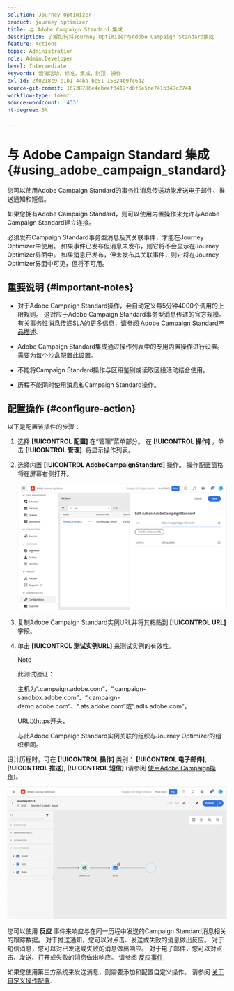 ```yaml
---
solution: Journey Optimizer
product: journey optimizer
title: 与 Adobe Campaign Standard 集成
description: 了解如何将Journey Optimizer与Adobe Campaign Standard集成
feature: Actions
topic: Administration
role: Admin,Developer
level: Intermediate
keywords: 营销活动，标准，集成，封顶，操作
exl-id: 2f0218c9-e1b1-44ba-be51-15824b9fc6d2
source-git-commit: 16738786e4ebeef3417fd0f6e5be741b348c2744
workflow-type: tm+mt
source-wordcount: '433'
ht-degree: 5%

---
```


# 与 Adobe Campaign Standard 集成 {#using_adobe_campaign_standard}

您可以使用Adobe Campaign Standard的事务性消息传送功能发送电子邮件、推送通知和短信。

如果您拥有Adobe Campaign Standard，则可以使用内置操作来允许与Adobe Campaign Standard建立连接。

必须发布Campaign Standard事务型消息及其关联事件，才能在Journey Optimizer中使用。 如果事件已发布但消息未发布，则它将不会显示在Journey Optimizer界面中。 如果消息已发布，但未发布其关联事件，则它将在Journey Optimizer界面中可见，但将不可用。

## 重要说明 {#important-notes}

* 对于Adobe Campaign Standard操作，会自动定义每5分钟4000个调用的上限规则。 这对应于Adobe Campaign Standard事务型消息传递的官方规模。 有关事务性消息传递SLA的更多信息，请参阅 [Adobe Campaign Standard产品描述](https://helpx.adobe.com/legal/product-descriptions/campaign-standard.html).

* Adobe Campaign Standard集成通过操作列表中的专用内置操作进行设置。 需要为每个沙盒配置此设置。

* 不能将Campaign Standard操作与区段鉴别或读取区段活动结合使用。

* 历程不能同时使用消息和Campaign Standard操作。

## 配置操作 {#configure-action}

以下是配置该插件的步骤：

1. 选择 **[!UICONTROL 配置]** 在“管理”菜单部分。 在  **[!UICONTROL 操作]** ，单击 **[!UICONTROL 管理]**. 将显示操作列表。

1. 选择内置 **[!UICONTROL AdobeCampaignStandard]** 操作。 操作配置窗格将在屏幕右侧打开。

   ![](assets/actioncampaign.png)

1. 复制Adobe Campaign Standard实例URL并将其粘贴到 **[!UICONTROL URL]** 字段。

1. 单击 **[!UICONTROL 测试实例URL]** 来测试实例的有效性。

   >[!NOTE]
   >
   >此测试验证：
   >
   >主机为“.campaign.adobe.com”、“.campaign-sandbox.adobe.com”、“.campaign-demo.adobe.com”、“.ats.adobe.com”或“.adls.adobe.com”。
   >
   >URL以https开头，
   >
   >与此Adobe Campaign Standard实例关联的组织与Journey Optimizer的组织相同。

设计历程时，可在 **[!UICONTROL 操作]** 类别： **[!UICONTROL 电子邮件]**, **[!UICONTROL 推送]**, **[!UICONTROL 短信]** (请参阅 [使用Adobe Campaign操作](../building-journeys/using-adobe-campaign-standard.md))。

![](assets/journey58.png)

您可以使用 **反应** 事件来响应与在同一历程中发送的Campaign Standard消息相关的跟踪数据。 对于推送通知，您可以对点击、发送或失败的消息做出反应。 对于短信消息，您可以对已发送或失败的消息做出响应。 对于电子邮件，您可以对点击、发送、打开或失败的消息做出响应。 请参阅 [反应事件](../building-journeys/reaction-events.md).

如果您使用第三方系统来发送消息，则需要添加和配置自定义操作。 请参阅 [关于自定义操作配置](../action/about-custom-action-configuration.md).
